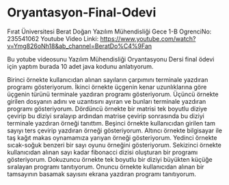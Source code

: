 # Oryantasyon-Final-Odevi
Fırat Üniversitesi Berat Doğan Yazılım Mühendisliği Gece 1-B OgrenciNo: 235541062
Youtube Video Linki: https://www.youtube.com/watch?v=Ymg826oNh18&ab_channel=BeratDo%C4%9Fan

Bu yotube videosunu Yazılım Mühendisliği Oryantasyonu Dersi final ödevi için yaptım burada 10 adet java kodunu anlatıyorum. 

Birinci örnekte kullanıcıdan alınan sayıların çarpımını terminale yazdıran programı gösteriyorum. İkinci örnekte üçgenin kenar uzunlıklarına göre üçgenin türünü terminale yazdıran programı gösteriyorum. Üçüncü örnekte girilen dosyanın adını ve uzantısını ayıran ve bunları terminale yazdıran programı gösteriyorum. Dördüncü örnekte bir matrisi tek boyutlu diziye çevirip bu diziyi sıralayıp ardından matrise çevirip sonrasında bu diziyi terminale yazdıran örneği tanıttım. Beşinci örnekte kullanıcıdan girilen tam sayıyı ters çevirip yazdıran örneği gösteriyorum. Altıncı örnekte bilgisayar ile taş kağıt makas oynamamıza yarıyan örneği gösteriyorum. Yedinci örnekte sıcak-soğuk benzeri bir sayı oyunu örneğini gösteriyorum. Sekizinci örnekte kullanıcıdan alınan sayı kadar fibonacci dizisi oluşturan bir programı gösteriyorum. Dokuzuncu örnekte tek boyutlu bir diziyi büyükten küçüğe sıralayan programı tanıtıyorum. Onuncu örnekte kullanıcıdan alınan bir tamsayının basamak sayısını ekrana yazdıran programı tanıtıyorum.


